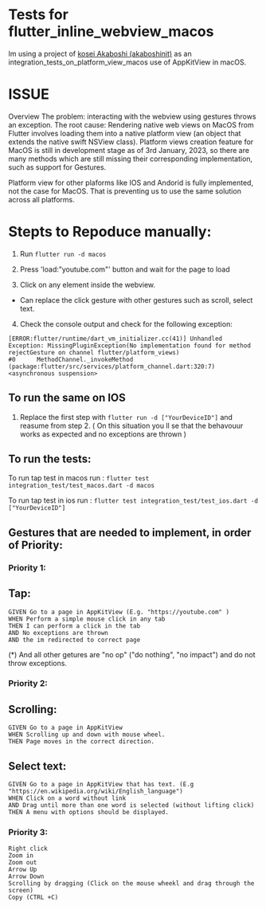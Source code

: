 # Tests for flutter_inline_webview_macos

Im using a project of [kosei Akaboshi (akaboshinit)](https://github.com/akaboshinit) as an integration_tests_on_platform_view_macos use of AppKitView in macOS. 


# ISSUE
Overview
The problem: interacting with the webview using gestures throws an exception.
The root cause: Rendering native web views on MacOS from Flutter involves loading them into a native platform view (an object that extends the native swift NSView class).
Platform views creation feature for MacOS is still in development stage as of 3rd January, 2023, so there are many methods which are still missing their corresponding implementation, such as support for Gestures.

Platform view for other plaforms like IOS and Andorid is fully implemented, not the case for MacOS. 
That is preventing us to use the same solution across all platforms. 

# Stepts to Repoduce manually: 

1. Run ```flutter run -d macos```

2. Press 'load:"youtube.com"' button and wait for the page to load 

3. Click on any element inside the webview. 
*  Can replace the click gesture with other gestures such as scroll, select text. 

4. Check the console output and check for the following exception: 

``` 
[ERROR:flutter/runtime/dart_vm_initializer.cc(41)] Unhandled Exception: MissingPluginException(No implementation found for method rejectGesture on channel flutter/platform_views)
#0      MethodChannel._invokeMethod (package:flutter/src/services/platform_channel.dart:320:7)
<asynchronous suspension>
```

## To run the same on IOS 

1. Replace the first step with `flutter run -d ["YourDeviceID"]` and reasume from step 2.
( On this situation you ll se that the behavouur works as expected and no exceptions are thrown )


## To run the tests: 

To run tap test in macos run :  `flutter test integration_test/test_macos.dart -d macos`

To run tap test in ios run : `flutter test integration_test/test_ios.dart -d ["YourDeviceID"]`




## Gestures that are needed to implement, in order of Priority:

### Priority 1: 
## Tap:  
    GIVEN Go to a page in AppKitView (E.g. "https://youtube.com" )
    WHEN Perform a simple mouse click in any tab
    THEN I can perform a click in the tab  
    AND No exceptions are thrown 
    AND the im redirected to correct page

(*) And all other getures are "no op" ("do nothing", "no impact") and do not throw exceptions. 


### Priority 2: 
## Scrolling:  
    GIVEN Go to a page in AppKitView 
    WHEN Scrolling up and down with mouse wheel. 
    THEN Page moves in the correct direction. 
## Select text:  
    GIVEN Go to a page in AppKitView that has text. (E.g "https://en.wikipedia.org/wiki/English_language")
    WHEN Click on a word without link
    AND Drag until more than one word is selected (without lifting click) 
    THEN A menu with options should be displayed. 
           

 ### Priority 3: 
    Right click 
    Zoom in 
    Zoom out 
    Arrow Up
    Arrow Down 
    Scrolling by dragging (Click on the mouse wheekl and drag through the screen)
    Copy (CTRL +C)





